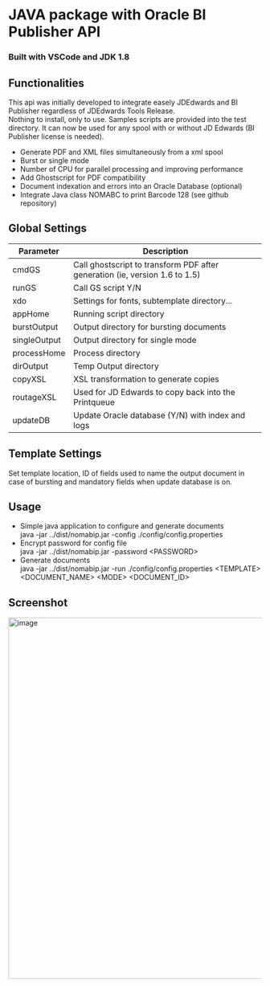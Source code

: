 # JAVA package with Oracle BI Publisher API
### Built with VSCode and JDK 1.8

## Functionalities
This api was initially developed to integrate easely JDEdwards and BI Publisher regardless of JDEdwards Tools Release.\
Nothing to install, only to use. Samples scripts are provided into the test directory. It can now be used for any spool with or without JD Edwards (BI Publisher license is needed).
- Generate PDF and XML files simultaneously from a xml spool
- Burst or single mode
- Number of CPU for parallel processing and improving performance
- Add Ghostscript for PDF compatibility
- Document indexation and errors into an Oracle Database (optional)
- Integrate Java class NOMABC to print Barcode 128 (see github repository)

## Global Settings

| Parameter     | Description                       |
| ---           | ---                               |
| cmdGS         | Call ghostscript to transform PDF after generation (ie, version 1.6 to 1.5)   |
| runGS         | Call GS script Y/N |
| xdo           | Settings for fonts, subtemplate directory... |
| appHome       | Running script directory  |
| burstOutput   | Output directory for bursting documents    |
| singleOutput  | Output directory for single mode  |
| processHome   | Process directory    |
| dirOutput     | Temp Output directory    |
| copyXSL       | XSL transformation to generate copies |
| routageXSL    | Used for JD Edwards to copy back into the Printqueue   |
| updateDB      | Update Oracle database (Y/N) with index and logs  |


## Template Settings

Set template location, ID of fields used to name the output document in case of bursting and mandatory fields when update database is on.

## Usage

- Simple java application to configure and generate documents\
java -jar ../dist/nomabip.jar -config ./config/config.properties
- Encrypt password for config file\
java -jar ../dist/nomabip.jar -password \<PASSWORD>
- Generate documents\
java -jar ../dist/nomabip.jar -run ./config/config.properties \<TEMPLATE> \<DOCUMENT_NAME> \<MODE> \<DOCUMENT_ID> 

## Screenshot

<img width="720" alt="image" src="https://user-images.githubusercontent.com/11517744/154859158-ff1b3ce5-90d0-4f2a-81f9-9bf3f6ff7210.png">


